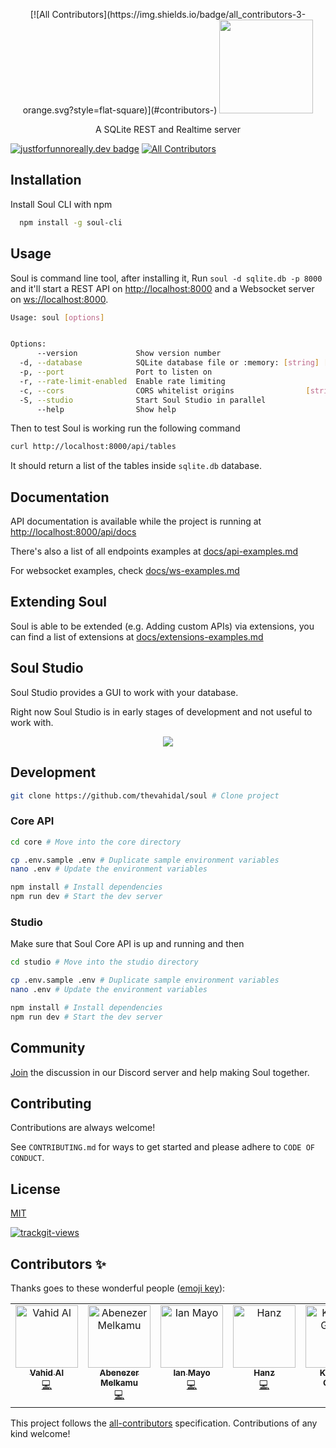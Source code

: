 <p align="center">
<!-- ALL-CONTRIBUTORS-BADGE:START - Do not remove or modify this section -->
[![All Contributors](https://img.shields.io/badge/all_contributors-3-orange.svg?style=flat-square)](#contributors-)
<!-- ALL-CONTRIBUTORS-BADGE:END -->
    <img src='docs/logo.png' height='150px' style="">
    <p align="center">
        A SQLite REST and Realtime server 
    </p>
</p>

[![justforfunnoreally.dev badge](https://img.shields.io/badge/justforfunnoreally-dev-9ff)](https://justforfunnoreally.dev)
[![All Contributors](https://img.shields.io/github/all-contributors/thevahidal/soul?color=ee8449&style=flat-square)](#contributors)

## Installation

Install Soul CLI with npm

```bash
  npm install -g soul-cli
```

## Usage

Soul is command line tool, after installing it,
Run `soul -d sqlite.db -p 8000` and it'll start a REST API on [http://localhost:8000](http://localhost:8000) and a Websocket server on [ws://localhost:8000](ws://localhost:8000).

```bash
Usage: soul [options]


Options:
      --version             Show version number                        [boolean]
  -d, --database            SQLite database file or :memory: [string] [required]
  -p, --port                Port to listen on                           [number]
  -r, --rate-limit-enabled  Enable rate limiting                       [boolean]
  -c, --cors                CORS whitelist origins                [string]
  -S, --studio              Start Soul Studio in parallel              [boolean]
      --help                Show help                                  [boolean]

```

Then to test Soul is working run the following command

```bash
curl http://localhost:8000/api/tables
```

It should return a list of the tables inside `sqlite.db` database.

## Documentation

API documentation is available while the project is running at [http://localhost:8000/api/docs](http://localhost:8000/api/docs)

There's also a list of all endpoints examples at [docs/api-examples.md](docs/api-examples.md)

For websocket examples, check [docs/ws-examples.md](docs/ws-examples.md)

## Extending Soul

Soul is able to be extended (e.g. Adding custom APIs) via extensions, you can find a list of extensions at [docs/extensions-examples.md](docs/extensions-examples.md)

## Soul Studio

Soul Studio provides a GUI to work with your database.

Right now Soul Studio is in early stages of development and not useful to work with.

<p align="center">
    <img src='docs/soul-studio.png' style="">
</p>

## Development

```bash
git clone https://github.com/thevahidal/soul # Clone project
```

### Core API

```bash
cd core # Move into the core directory

cp .env.sample .env # Duplicate sample environment variables
nano .env # Update the environment variables

npm install # Install dependencies
npm run dev # Start the dev server
```

### Studio

Make sure that Soul Core API is up and running and then

```bash
cd studio # Move into the studio directory

cp .env.sample .env # Duplicate sample environment variables
nano .env # Update the environment variables

npm install # Install dependencies
npm run dev # Start the dev server
```

## Community

[Join](https://bit.ly/soul-discord) the discussion in our Discord server and help making Soul together.

## Contributing

Contributions are always welcome!

See `CONTRIBUTING.md` for ways to get started and please adhere to `CODE OF CONDUCT`.

## License

[MIT](https://choosealicense.com/licenses/mit/)

<a href="https://trackgit.com">
<img src="https://us-central1-trackgit-analytics.cloudfunctions.net/token/ping/la8rmyedi6oogy87pxla" alt="trackgit-views" />
</a>

## Contributors ✨

Thanks goes to these wonderful people ([emoji key](https://allcontributors.org/docs/en/emoji-key)):

<!-- ALL-CONTRIBUTORS-LIST:START - Do not remove or modify this section -->
<!-- prettier-ignore-start -->
<!-- markdownlint-disable -->
<table>
  <tbody>
    <tr>
      <td align="center" valign="top" width="14.28%"><a href="http://linktr.ee/thevahidal"><img src="https://avatars.githubusercontent.com/u/20302825?v=4?s=100" width="100px;" alt="Vahid Al"/><br /><sub><b>Vahid Al</b></sub></a><br /><a href="https://github.com/thevahidal/soul/commits?author=thevahidal" title="Code">💻</a></td>
      <td align="center" valign="top" width="14.28%"><a href="https://github.com/AbegaM"><img src="https://avatars.githubusercontent.com/u/70259638?v=4?s=100" width="100px;" alt="Abenezer Melkamu"/><br /><sub><b>Abenezer Melkamu</b></sub></a><br /><a href="https://github.com/thevahidal/soul/commits?author=AbegaM" title="Code">💻</a></td>
      <td align="center" valign="top" width="14.28%"><a href="https://github.com/IanMayo"><img src="https://avatars.githubusercontent.com/u/1108513?v=4?s=100" width="100px;" alt="Ian Mayo"/><br /><sub><b>Ian Mayo</b></sub></a><br /><a href="https://github.com/thevahidal/soul/commits?author=IanMayo" title="Code">💻</a></td>
      <td align="center" valign="top" width="14.28%"><a href="https://godot.id"><img src="https://avatars.githubusercontent.com/u/40712686?v=4?s=100" width="100px;" alt="Hanz"/><br /><sub><b>Hanz</b></sub></a><br /><a href="https://github.com/thevahidal/soul/commits?author=HanzCEO" title="Code">💻</a></td>
      <td align="center" valign="top" width="14.28%"><a href="https://github.com/KoenDG"><img src="https://avatars.githubusercontent.com/u/1440619?v=4?s=100" width="100px;" alt="Koen De Groote"/><br /><sub><b>Koen De Groote</b></sub></a><br /><a href="https://github.com/thevahidal/soul/commits?author=KoenDG" title="Code">💻</a></td>
    </tr>
  </tbody>
</table>

<!-- markdownlint-restore -->
<!-- prettier-ignore-end -->

<!-- ALL-CONTRIBUTORS-LIST:END -->

This project follows the [all-contributors](https://github.com/all-contributors/all-contributors) specification. Contributions of any kind welcome!
